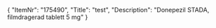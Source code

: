 {
  "ItemNr": "175490",
  "Title": "test",
  "Description": "Donepezil STADA, filmdragerad tablett 5 mg"
}